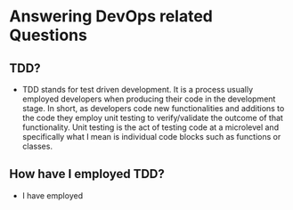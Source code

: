 # Answering DevOps related Questions

## TDD?
- TDD stands for test driven development. It is a process usually employed developers when producing their code in the development stage. In short, as developers code new functionalities and additions to the code they employ unit testing to verify/validate the outcome of that functionality. Unit testing is the act of testing code at a microlevel and specifically what I mean is individual code blocks such as functions or classes.
## How have I employed TDD?
- I have employed 
